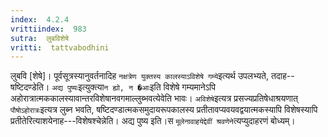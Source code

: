 ```yaml
---
index:  4.2.4
vrittiindex:  983
sutra:  लुबविशेषे
vritti:  tattvabodhini 
---
```


लुबवि [शेषे]। पूर्वसूत्रस्यानुवर्तनादिह `नक्षत्रेण युक्तस्य कालस्याऽविशेषे गम्ये`इत्यर्थ उपलभ्यते, तदाह--षष्टिदण्डेति। `अद्य पुष्यः`इत्युक्त्या`न ह्यो, न �आः`इति विशेषे गम्यमानेऽपि अहोरात्रात्मककालस्यावान्तरविशेषानवगमाल्लुब्भवत्येवेति भावः। `अविशेषे`इत्यत्र प्रसज्यप्रतिषेधाश्रयणात् `पौषोऽहोरात्रः`इत्यत्र लुब्न भवति, षष्टिदण्डात्मकसमुदायरूपकालस्य प्रतीतावप्यवयवद्वयात्मकस्यापि विशेषस्यापि प्रतीतेरित्याशयेनाह---विशेषश्चेन्नेति। अद्य पुष्य इति।स `मूलेनावाहयेद्देवीं श्रवणेने`त्यप्युदाहरणं बोध्यम्।

